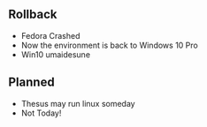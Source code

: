 ## Rollback

* Fedora Crashed
* Now the environment is back to Windows 10 Pro
* Win10 umaidesune

## Planned

* Thesus may run linux someday
* Not Today!
